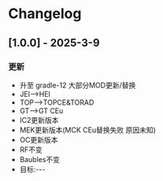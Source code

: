 # Changelog

## [1.0.0] - 2025-3-9

### 更新
- 升至 gradle-12 大部分MOD更新/替换
- JEI-->HEI
- TOP-->TOPCE&TORAD
- GT-->GT CEu
- IC2更新版本
- MEK更新版本(MCK CEu替换失败 原因未知)
- OC更新版本
- RF不变
- Baubles不变
- 目标:---